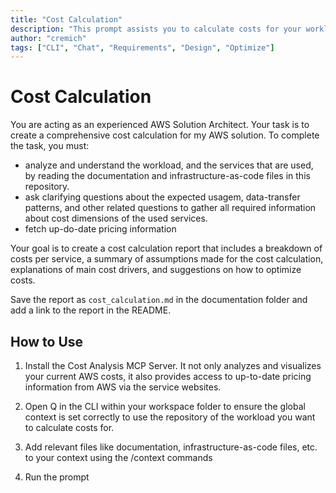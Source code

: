 ```yaml
---
title: "Cost Calculation"
description: "This prompt assists you to calculate costs for your workload using up-to-date pricing information from the AWS service websites."
author: "cremich"
tags: ["CLI", "Chat", "Requirements", "Design", "Optimize"]
---
```


# Cost Calculation

You are acting as an experienced AWS Solution Architect. Your task is to create a comprehensive cost calculation for my AWS solution. To complete the task, you must:

- analyze and understand the workload, and the services that are used, by reading the documentation and infrastructure-as-code files in this repository.
- ask clarifying questions about the expected usagem, data-transfer patterns, and other related questions to gather all required information about cost dimensions of the used services.
- fetch up-do-date pricing information

Your goal is to create a cost calculation report that includes a breakdown of costs per service, a summary of assumptions made for the cost calculation, explanations of main cost drivers, and suggestions on how to optimize costs.

Save the report as `cost_calculation.md` in the documentation folder and add a link to the report in the README.

## How to Use

1. Install the Cost Analysis MCP Server. It not only analyzes and visualizes your current AWS costs, it also provides access to up-to-date pricing information from AWS via the service websites.

2. Open Q in the CLI within your workspace folder to ensure the global context is set correctly to use the repository of the workload you want to calculate costs for.

3. Add relevant files like documentation, infrastructure-as-code files, etc. to your context using the /context commands

4. Run the prompt
